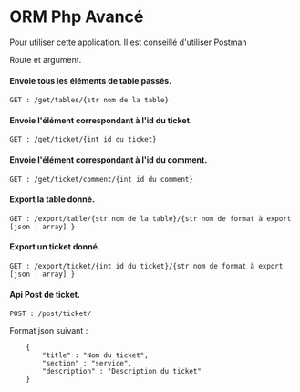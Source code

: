 
# ORM Php Avancé

Pour utiliser cette application. Il est conseillé d'utiliser Postman


Route et argument.


#### Envoie tous les éléments de table passés.
```GET : /get/tables/{str nom de la table} ```


#### Envoie l'élément correspondant à l'id du ticket.
``` GET : /get/ticket/{int id du ticket}  ```


#### Envoie l'élément correspondant à l'id du comment.
``` GET : /get/ticket/comment/{int id du comment} ```


#### Export la table donné.
```GET : /export/table/{str nom de la table}/{str nom de format à export [json | array] } ```

#### Export un ticket donné.
```GET : /export/ticket/{int id du ticket}/{str nom de format à export [json | array] } ```


#### Api Post de ticket.
```POST : /post/ticket/ ```



Format json suivant :      

        {
            "title" : "Nom du ticket",
            "section" : "service",
            "description" : "Description du ticket"
        }
